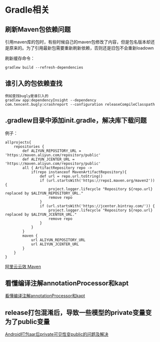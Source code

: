 # Gradle相关

## 刷新Maven包依赖问题

引用maven库的包时，有些时候自己的maven包修改了内容，但是包名版本却还是原来的。为了引用最新包需要重新刷新依赖，否则还是旧包不会重新loadown

刷新缓存命令：

    gradlew build --refresh-dependencies

## 谁引入的包依赖查找

    例如查找bugly是谁引入的
    gradlew app:dependencyInsight --dependency com.tencent.bugly:crashreport --configuration releaseCompileClasspath

## .gradlew目录中添加init.gradle，解决库下载问题

例子：

    allprojects{
        repositories {
            def ALIYUN_REPOSITORY_URL = 'https://maven.aliyun.com/repository/public'
            def ALIYUN_JCENTER_URL = 'https://maven.aliyun.com/repository/public'
            all { ArtifactRepository repo ->
                if(repo instanceof MavenArtifactRepository){
                    def url = repo.url.toString()
                    if (url.startsWith('https://repo1.maven.org/maven2')) {
                        project.logger.lifecycle "Repository ${repo.url} replaced by $ALIYUN_REPOSITORY_URL."
                        remove repo
                    }
                    if (url.startsWith('https://jcenter.bintray.com/')) {
                        project.logger.lifecycle "Repository ${repo.url} replaced by $ALIYUN_JCENTER_URL."
                        remove repo
                    }
                }
            }
            maven {
                url ALIYUN_REPOSITORY_URL
                url ALIYUN_JCENTER_URL
            }
        }
    }

[阿里云云效 Maven ](https://maven.aliyun.com/mvn/guide)

## 看懂编译注解annotationProcessor和kapt

[看懂编译注解annotationProcessor和kapt](https://www.jianshu.com/p/472e66632ed0)

## release打包混淆后，导致一些模型的private变量变为了public变量

[Android打包aar后private可见性变public的问题及解决](https://blog.csdn.net/wmadao11/article/details/102613078)
